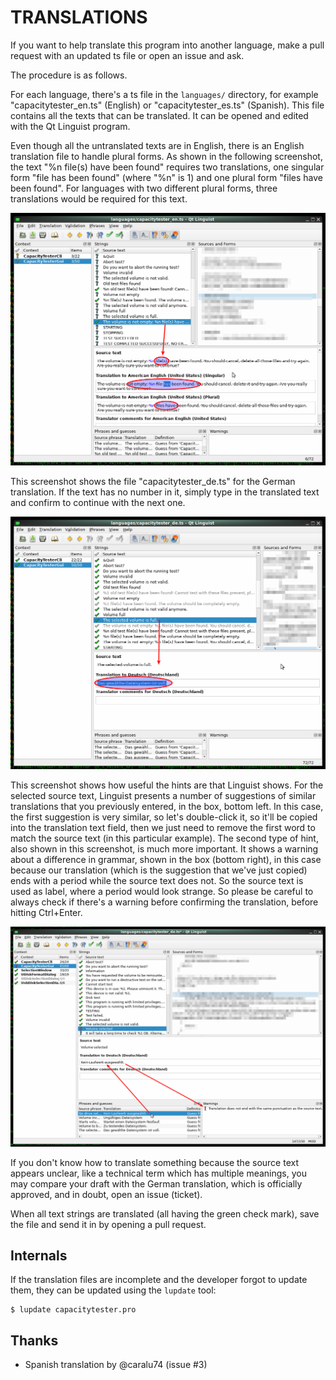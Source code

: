 TRANSLATIONS
============

If you want to help translate this program into another language,
make a pull request with an updated ts file
or open an issue and ask.

The procedure is as follows.

For each language, there's a ts file in the `languages/` directory,
for example "capacitytester_en.ts" (English) or "capacitytester_es.ts" (Spanish).
This file contains all the texts that can be translated.
It can be opened and edited with the Qt Linguist program.

Even though all the untranslated texts are in English,
there is an English translation file to handle plural forms.
As shown in the following screenshot, the text "%n file(s) have been found"
requires two translations, one singular form "file has been found"
(where "%n" is 1) and one plural form "files have been found".
For languages with two different plural forms, three translations would
be required for this text.

![English translation (Linguist)](screenshots/Linguist_en_1.png)

This screenshot shows the file "capacitytester_de.ts"
for the German translation. If the text has no number in it,
simply type in the translated text and confirm to continue with the next one.

![German translation (Linguist)](screenshots/Linguist_de_1.png)

This screenshot shows how useful the hints are that Linguist shows.
For the selected source text, Linguist presents a number of suggestions
of similar translations that you previously entered, in the box, bottom left.
In this case, the first suggestion is very similar, so let's double-click it,
so it'll be copied into the translation text field,
then we just need to remove the first word to match the source text
(in this particular example).
The second type of hint, also shown in this screenshot, is much more
important. It shows a warning about a difference in grammar,
shown in the box (bottom right), in this case because our translation
(which is the suggestion that we've just copied) ends with a period
while the source text does not. So the source text is used as label,
where a period would look strange. So please be careful to always check
if there's a warning before confirming the translation,
before hitting Ctrl+Enter.

![German translation (Linguist)](screenshots/Linguist_de_2.png)

If you don't know how to translate something because the source text
appears unclear, like a technical term which has multiple meanings,
you may compare your draft with the German translation,
which is officially approved, and in doubt, open an issue (ticket).

When all text strings are translated (all having the green check mark),
save the file and send it in by opening a pull request.



Internals
---------

If the translation files are incomplete and the developer forgot
to update them, they can be updated using the `lupdate` tool:

    $ lupdate capacitytester.pro



Thanks
------

* Spanish translation by @caralu74 (issue #3)



